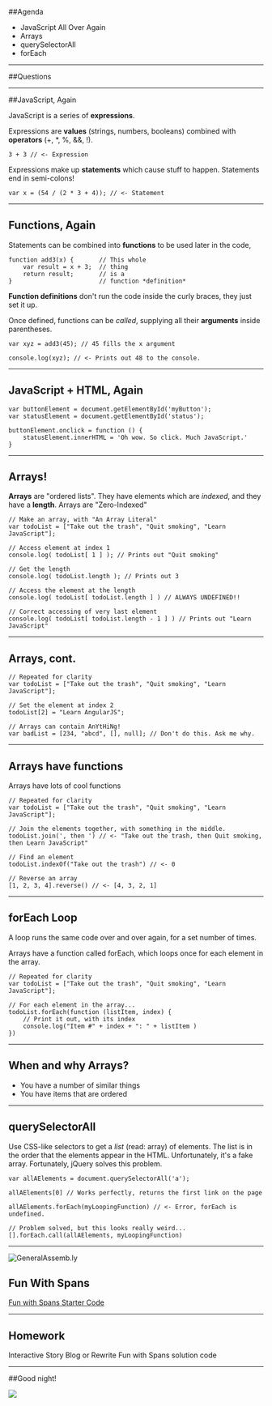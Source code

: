 ##Agenda

* JavaScript All Over Again
* Arrays
* querySelectorAll
* forEach

---

##Questions

---

##JavaScript, Again

JavaScript is a series of **expressions**.

Expressions are **values** (strings, numbers, booleans) combined with **operators** (+, *, %, &&, !).

```
3 + 3 // <- Expression
```

Expressions make up **statements** which cause stuff to happen.
Statements end in semi-colons!

```
var x = (54 / (2 * 3 + 4)); // <- Statement
```

---

## Functions, Again


Statements can be combined into **functions** to be used later in the code,

```
function add3(x) {       // This whole
	var result = x + 3;  // thing
	return result;       // is a
}                        // function *definition*
```
**Function definitions** don't run the code inside the
curly braces, they just set it up.


Once defined, functions can be *called*, supplying all their **arguments** inside parentheses.

```
var xyz = add3(45); // 45 fills the x argument

console.log(xyz); // <- Prints out 48 to the console.
```

---

## JavaScript + HTML, Again

```
var buttonElement = document.getElementById('myButton');
var statusElement = document.getElementById('status');

buttonElement.onclick = function () {
	statusElement.innerHTML = 'Oh wow. So click. Much JavaScript.'
}
```


---

## Arrays!

**Arrays** are "ordered lists". They have elements which are *indexed*, and they have a **length**. Arrays are "Zero-Indexed"

```
// Make an array, with "An Array Literal"
var todoList = ["Take out the trash", "Quit smoking", "Learn JavaScript"];

// Access element at index 1
console.log( todoList[ 1 ] ); // Prints out "Quit smoking"

// Get the length
console.log( todoList.length ); // Prints out 3

// Access the element at the length
console.log( todoList[ todoList.length ] ) // ALWAYS UNDEFINED!!

// Correct accessing of very last element
console.log( todoList[ todoList.length - 1 ] ) // Prints out "Learn JavaScript"
```

---

## Arrays, cont.

```
// Repeated for clarity
var todoList = ["Take out the trash", "Quit smoking", "Learn JavaScript"];

// Set the element at index 2
todoList[2] = "Learn AngularJS";

// Arrays can contain AnYtHiNg!
var badList = [234, "abcd", [], null]; // Don't do this. Ask me why.
```

---

## Arrays have functions

Arrays have lots of cool functions

```
// Repeated for clarity
var todoList = ["Take out the trash", "Quit smoking", "Learn JavaScript"];

// Join the elements together, with something in the middle.
todoList.join(', then ') // <- "Take out the trash, then Quit smoking, then Learn JavaScript"

// Find an element
todoList.indexOf("Take out the trash") // <- 0

// Reverse an array
[1, 2, 3, 4].reverse() // <- [4, 3, 2, 1]
```

---

## forEach Loop

A loop runs the same code over and over again, for a set number of times.

Arrays have a function called forEach, which loops once for each element in the array.

```
// Repeated for clarity
var todoList = ["Take out the trash", "Quit smoking", "Learn JavaScript"];

// For each element in the array...
todoList.forEach(function (listItem, index) {
	// Print it out, with its index
	console.log("Item #" + index + ": " + listItem )
})

```

---

## When and why Arrays?

* You have a number of similar things
* You have items that are ordered

---

## querySelectorAll

Use CSS-like selectors to get a *list* (read: array) of elements. The list is in the order that the elements appear in the HTML. Unfortunately, it's a fake array. Fortunately, jQuery solves this problem.

```
var allAElements = document.querySelectorAll('a');

allAElements[0] // Works perfectly, returns the first link on the page

allAElements.forEach(myLoopingFunction) // <- Error, forEach is undefined.

// Problem solved, but this looks really weird...
[].forEach.call(allAElements, myLoopingFunction)

```


---

![GeneralAssemb.ly](../img/icons/code_along.png)
## Fun With Spans

[Fun with Spans Starter Code](../12_arrays/class_12_fun_with_spans_starter_code.zip)

---

## Homework

Interactive Story Blog or Rewrite Fun with Spans solution code

---

##Good night!

<img src="../img/unit_2/beard_slap.gif">
